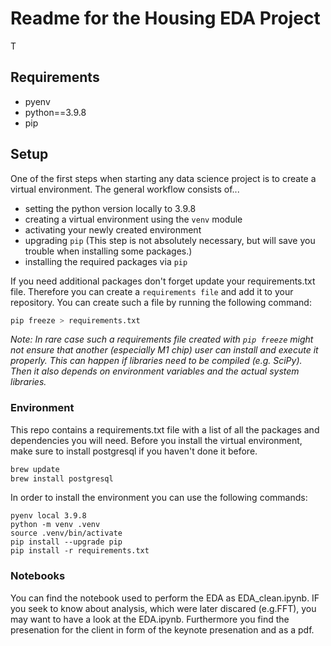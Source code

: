 # Readme for the Housing EDA Project

T

## Requirements

- pyenv
- python==3.9.8
- pip

## Setup

One of the first steps when starting any data science project is to create a virtual environment. The general workflow consists of... 

* setting the python version locally to 3.9.8
* creating a virtual environment using the `venv` module
* activating your newly created environment 
* upgrading `pip` (This step is not absolutely necessary, but will save you trouble when installing some packages.)
* installing the required packages via `pip`

If you need additional packages don't forget update your requirements.txt file.
Therefore you can create a `requirements file` and add it to your repository. You can create such a file by running the following command: 

```bash
pip freeze > requirements.txt
```

*Note: In rare case such a requirements file created with `pip freeze` might not ensure that another (especially M1 chip) user can install and execute it properly. This can happen if libraries need to be compiled (e.g. SciPy). Then it also depends on environment variables and the actual system libraries.*

### Environment

This repo contains a requirements.txt file with a list of all the packages and dependencies you will need. Before you install the virtual environment, make sure to install postgresql if you haven't done it before.

```bash
brew update
brew install postgresql
```

In order to install the environment you can use the following commands:

```
pyenv local 3.9.8
python -m venv .venv
source .venv/bin/activate
pip install --upgrade pip
pip install -r requirements.txt
```


### Notebooks

You can find the notebook used to perform the EDA as EDA_clean.ipynb. IF you seek to know about analysis, which were later discared (e.g.FFT), you may want to have a look at the EDA.ipynb. Furthermore you find the presenation for the client in form of the keynote presenation and as a pdf. 